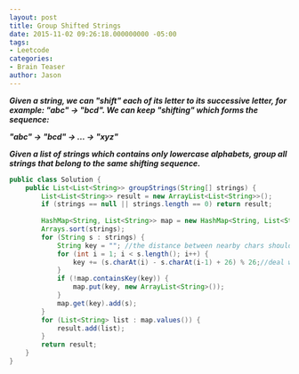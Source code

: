 ```yaml
---
layout: post
title: Group Shifted Strings
date: 2015-11-02 09:26:18.000000000 -05:00
tags:
- Leetcode
categories:
- Brain Teaser
author: Jason
---
```

<p><strong><em>Given a string, we can "shift" each of its letter to its successive letter, for example: "abc" -> "bcd". We can keep "shifting" which forms the sequence:</p>

"abc" -> "bcd" -> ... -> "xyz"</p>
Given a list of strings which contains only lowercase alphabets, group all strings that belong to the same shifting sequence.</em></strong></p>
``` java
public class Solution {
    public List<List<String>> groupStrings(String[] strings) {
        List<List<String>> result = new ArrayList<List<String>>();
        if (strings == null || strings.length == 0) return result;
        
        HashMap<String, List<String>> map = new HashMap<String, List<String>>();
        Arrays.sort(strings);
        for (String s : strings) {
            String key = ""; //the distance between nearby chars should be the same
            for (int i = 1; i < s.length(); i++) {
                key += (s.charAt(i) - s.charAt(i-1) + 26) % 26;//deal with z -> a
            }
            if (!map.containsKey(key)) {
                map.put(key, new ArrayList<String>());
            }
            map.get(key).add(s);
        }
        for (List<String> list : map.values()) {
            result.add(list);
        }
        return result;
    }
}
```
